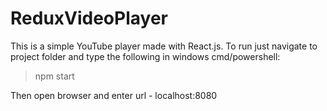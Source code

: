 # ReduxVideoPlayer

This is a simple YouTube player made with React.js. To run just navigate to project folder and type the following in windows cmd/powershell:

> npm start

Then open browser and enter url - localhost:8080
